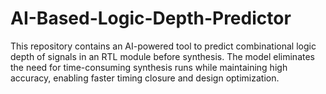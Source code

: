 # AI-Based-Logic-Depth-Predictor
This repository contains an AI-powered tool to predict combinational logic depth of signals in an RTL module before synthesis. The model eliminates the need for time-consuming synthesis runs while maintaining high accuracy, enabling faster timing closure and design optimization.
